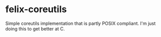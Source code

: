 # felix-coreutils

Simple coreutils implementation that is partly POSIX compliant. I'm just doing this to get better at C.